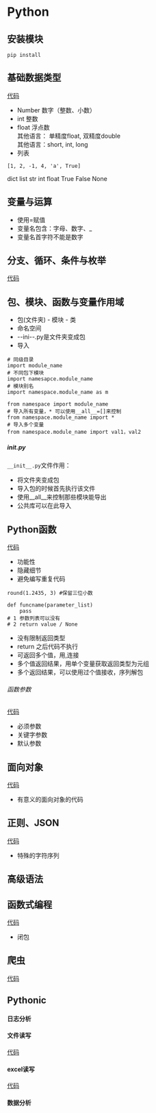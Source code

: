 # Python

## 安装模块
```
pip install 
```

## 基础数据类型
[代码](https://github.com/xxg3053/learn-python/blob/master/lang/base.py)
- Number 数字（整数、小数）  
- int 整数  
- float 浮点数   
其他语言： 单精度float, 双精度double   
其他语言：short, int, long   
- 列表
```
[1, 2, -1, 4, 'a', True]
```
dict list str int float True False None  

## 变量与运算
- 使用=赋值
- 变量名包含：字母、数字、_
- 变量名首字符不能是数字

## 分支、循环、条件与枚举
[代码](https://github.com/xxg3053/learn-python/blob/master/lang/branch.py)


## 包、模块、函数与变量作用域
- 包(文件夹) - 模块 - 类
- 命名空间
- --ini--.py是文件夹变成包
- 导入
```
# 同级目录
import module_name
# 不同包下模块
import namesapce.module_name
# 模块别名
import namespace.module_name as m

from namespace import module_name
# 导入所有变量，* 可以使用__all__=[]来控制
from namespace.module_name import *
# 导入多个变量
from namespace.module_name import val1，val2

```
##### __init__.py
```__init__.py```文件作用：   
- 将文件夹变成包
- 导入包的时候首先执行该文件
- 使用__all__来控制那些模块能导出
- 公共库可以在此导入


## Python函数
[代码](https://github.com/xxg3053/learn-python/blob/master/lang/func.py)

- 功能性
- 隐藏细节
- 避免编写重复代码
```
round(1.2435, 3) #保留三位小数

def funcname(parameter_list)
    pass
# 1 参数列表可以没有
# 2 return value / None
```
- 没有限制返回类型
- return 之后代码不执行
- 可返回多个值，用,连接
- 多个值返回结果，用单个变量获取返回类型为元组
- 多个返回结果，可以使用过个值接收，序列解包

###### 函数参数
[代码](https://github.com/xxg3053/learn-python/blob/master/lang/func.py)
- 必须参数
- 关键字参数
- 默认参数

## 面向对象
[代码](https://github.com/xxg3053/learn-python/blob/master/lang/oop.py)

- 有意义的面向对象的代码

## 正则、JSON
[代码](https://github.com/xxg3053/learn-python/blob/master/lang/regex.py)

- 特殊的字符序列

## 高级语法

## 函数式编程
[代码](https://github.com/xxg3053/learn-python/blob/master/lang/func.py)

- 闭包

## 爬虫
[代码](https://github.com/xxg3053/learn-python/blob/master/crawler/spider.py)


## Pythonic

#### 日志分析

#### 文件读写
[代码](https://github.com/xxg3053/learn-python/blob/master/lang/file.py)


#### excel读写
[代码](https://github.com/xxg3053/learn-python/blob/master/excel/excel.py)

#### 数据分析